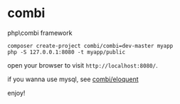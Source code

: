 # combi
php\combi framework

```
composer create-project combi/combi=dev-master myapp
php -S 127.0.0.1:8080 -t myapp/public
```

open your browser to visit ```http://localhost:8080/```.

if you wanna use mysql, see [combi/eloquent](https://github.com/phpcombi/eloquent)

enjoy!
